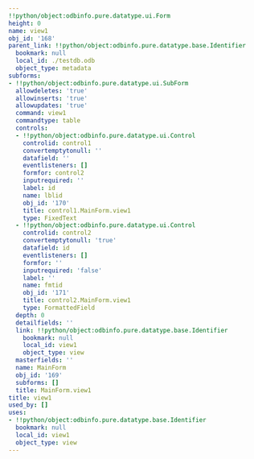```yaml
---
!!python/object:odbinfo.pure.datatype.ui.Form
height: 0
name: view1
obj_id: '168'
parent_link: !!python/object:odbinfo.pure.datatype.base.Identifier
  bookmark: null
  local_id: ./testdb.odb
  object_type: metadata
subforms:
- !!python/object:odbinfo.pure.datatype.ui.SubForm
  allowdeletes: 'true'
  allowinserts: 'true'
  allowupdates: 'true'
  command: view1
  commandtype: table
  controls:
  - !!python/object:odbinfo.pure.datatype.ui.Control
    controlid: control1
    convertemptytonull: ''
    datafield: ''
    eventlisteners: []
    formfor: control2
    inputrequired: ''
    label: id
    name: lblid
    obj_id: '170'
    title: control1.MainForm.view1
    type: FixedText
  - !!python/object:odbinfo.pure.datatype.ui.Control
    controlid: control2
    convertemptytonull: 'true'
    datafield: id
    eventlisteners: []
    formfor: ''
    inputrequired: 'false'
    label: ''
    name: fmtid
    obj_id: '171'
    title: control2.MainForm.view1
    type: FormattedField
  depth: 0
  detailfields: ''
  link: !!python/object:odbinfo.pure.datatype.base.Identifier
    bookmark: null
    local_id: view1
    object_type: view
  masterfields: ''
  name: MainForm
  obj_id: '169'
  subforms: []
  title: MainForm.view1
title: view1
used_by: []
uses:
- !!python/object:odbinfo.pure.datatype.base.Identifier
  bookmark: null
  local_id: view1
  object_type: view
---
```

